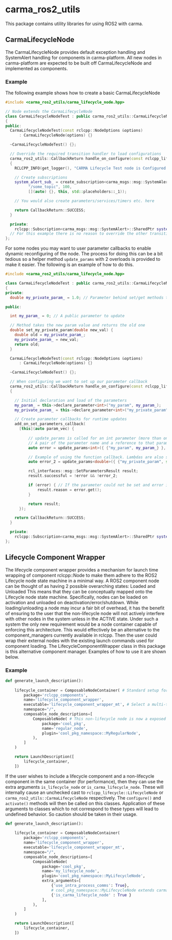 # carma_ros2_utils

This package contains utility libraries for using ROS2 with carma.

## CarmaLifecycleNode

The CarmaLifecycleNode provides default exception handling and SystemAlert handling for components in carma-platform. All new nodes in carma-platform are expected to be built off CarmaLifecycleNode and implemented as components.

### Example

The following example shows how to create a basic CarmaLifecycleNode

```c++
#include <carma_ros2_utils/carma_lifecycle_node.hpp>

// Node extends the CarmaLifecycleNode
class CarmaLifecycleNodeTest : public carma_ros2_utils::CarmaLifecycleNode
{
public:
  CarmaLifecycleNodeTest(const rclcpp::NodeOptions &options)
      : CarmaLifecycleNode(options) {}

  ~CarmaLifecycleNodeTest() {};

  // Override the required transition handler to load configurations
  carma_ros2_utils::CallbackReturn handle_on_configure(const rclcpp_lifecycle::State & /*state*/) override
  {
    RCLCPP_INFO(get_logger(), "CARMA Lifecycle Test node is Configured!");

    // Create subscriptions
    system_alert_sub_ = create_subscription<carma_msgs::msg::SystemAlert>(
          "/some_topic", 100,
          [](auto) {}, this, std::placeholders::_1));

    // You would also create parameters/services/timers etc. here

    return CallbackReturn::SUCCESS;
  }

  private:
    rclcpp::Subscription<carma_msgs::msg::SystemAlert>::SharedPtr system_alert_sub_;
  // For this example there is no reason to override the other transition handlers
};
```

For some nodes you may want to user parameter callbacks to enable dynamic reconfiguring of the node.
The process for doing this can be a bit tedious so a helper method ```update_params``` with 2 overloads is provided to make it easier.
The following is an example of how to do this.

```c++
#include <carma_ros2_utils/carma_lifecycle_node.hpp>

class CarmaLifecycleNodeTest : public carma_ros2_utils::CarmaLifecycleNode
{
private:
  double my_private_param_ = 1.0; // Parameter behind set/get methods to update

public:

  int my_param_ = 0; // A public parameter to update

  // Method takes the new param value and returns the old one
  double set_my_private_param(double new_val) {
    double old = my_private_param_;
    my_private_param_ = new_val;
    return old;
  }

  CarmaLifecycleNodeTest(const rclcpp::NodeOptions &options)
      : CarmaLifecycleNode(options) {}

  ~CarmaLifecycleNodeTest() {};

  // When configuring we want to set up our parameter callback
  carma_ros2_utils::CallbackReturn handle_on_configure(const rclcpp_lifecycle::State & /*state*/) override
  {

    // Initial declaration and load of the parameters
    my_param_ = this->declare_parameter<int>("my_param", my_param_);
    my_private_param_ = this->declare_parameter<int>("my_private_param", my_private_param_);

    // Create parameter callbacks for runtime updates
    add_on_set_parameters_callback(
      [this](auto param_vec) {
          
          // update_params is called for an int parameter (more than one can be provided)
          // A pair of the parameter name and a reference to that parameter's variable are provided
          auto error = update_params<int>({ {"my_param", my_param_} }, param_vec);

          // Example of using the function callback. Lambdas are also supported
          auto error_2 = update_params<double>({ {"my_private_param", std::bind(&CarmaLifecycleNodeTest::set_my_private_param, this, std::placeholders::_1 )} }, param_vec);

          rcl_interfaces::msg::SetParametersResult result;
          result.successful = !error && !error_2;

          if (error) { // If the parameter could not be set and error is returned
              result.reason = error.get();
          }

          return result;
      });

    return CallbackReturn::SUCCESS;
  }

  private:
    rclcpp::Subscription<carma_msgs::msg::SystemAlert>::SharedPtr system_alert_sub_;
};
```

## Lifecycle Component Wrapper

The lifecycle component wrapper provides a mechanism for launch time wrapping of component rclcpp::Node to make them adhere to the ROS2 Lifecycle node state machine in a minimal way. A ROS2 component node can be thought of as having 2 possible overarching states: Loaded and Unloaded This means that they can be conceptually mapped onto the Lifecycle node state machine. Specifically, nodes can be loaded on activation and unloaded on deactivation/error/shutdown. While loading/unloading a node may incur a fair bit of overhead, it has the benefit of ensuring to the user that the non-lifecycle node will not actively interfere with other nodes in the system unless in the ACTIVE state. Under such a system the only new requirement would be a node container capable of enforcing this architecture. This would effectively be an alternative to the component_managers currently available in rclcpp. Then the user could wrap their external nodes with the existing launch commands used for component loading. The LifecycleComponentWrapper class in this package is this alternative component manager. Examples of how to use it are shown below.

### Example

```python
def generate_launch_description():
  
    lifecycle_container = ComposableNodeContainer( # Standard setup for using ROS2 components
        package='rclcpp_components',
        name='lifecycle_component_wrapper', 
        executable='lifecycle_component_wrapper_mt', # Select a multi-threaded (_mt) or single threaded (_st) wrapper lifecycle executable
        namespace="/",
        composable_node_descriptions=[
            ComposableNode( # This non-lifecycle node is now a exposed as a lifecycle node thanks to the wrapper
                package='cool_pkg',
                name='regular_node',
                plugin='cool_pkg_namespace::MyRegularNode',
            ),
        ]
    )

    return LaunchDescription([
        lifecycle_container,
    ])
```

If the user wishes to include a lifecycle component and a non-lifecycle component in the same container (for performance), then they can use the extra arguments ```is_lifecycle_node``` or ```is_carma_lifecycle_node```. These will internally cause an unchecked cast to ```rclcpp_lifecycle::LifecycleNode``` or ```carma_ros2_utils::CarmaLifecycleNode``` respectively. The ```configure()``` and ```activate()``` methods will then be called on this classes. Application of these arguments to classes which to not correspond to these types will lead to undefined behavior. So caution should be taken in their usage. 

```python
def generate_launch_description():
  
    lifecycle_container = ComposableNodeContainer( 
        package='rclcpp_components',
        name='lifecycle_component_wrapper', 
        executable='lifecycle_component_wrapper_mt', 
        namespace="/",
        composable_node_descriptions=[
            ComposableNode( 
                package='cool_pkg',
                name='my_lifecycle_node',
                plugin='cool_pkg_namespace::MyLifecycleNode',
                extra_arguments=[
                    {'use_intra_process_comms': True},
                    # cool_pkg_namespace::MyLifecycleNode extends carma_ros2_utils::CarmaLifecycleNode and does not overload configure() or activate() so it is safe to make this call here.
                    {'is_carma_lifecycle_node' : True } 
                ],
            ),
        ]
    )

    return LaunchDescription([
        lifecycle_container,
    ])
```
